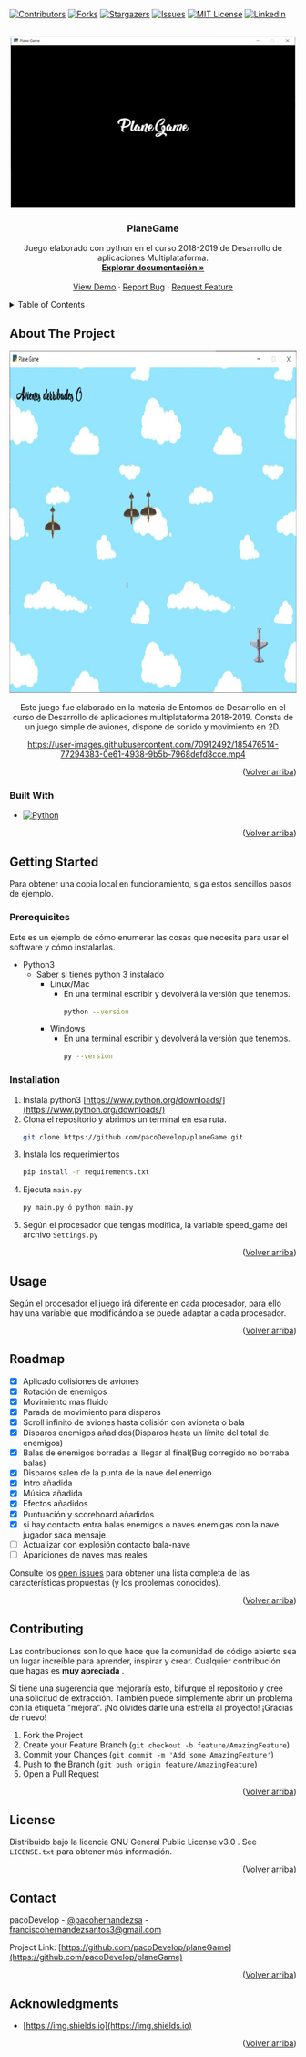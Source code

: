 
<a name="readme-top"></a>

[![Contributors][contributors-shield]][contributors-url]
[![Forks][forks-shield]][forks-url]
[![Stargazers][stars-shield]][stars-url]
[![Issues][issues-shield]][issues-url]
[![MIT License][license-shield]][license-url]
[![LinkedIn][linkedin-shield]][linkedin-url]



<!-- PROJECT LOGO -->
<br />
<div align="center">
  <a href="https://github.com/pacoDevelop/planeGame">
    <img src="images_readme/logo.png" alt="Logo" width="500" height="300">
  </a>

<h3 align="center">PlaneGame</h3>

  <p align="center">
	Juego elaborado con python en el curso 2018-2019 de Desarrollo de aplicaciones Multiplataforma.
    <br />
    <a href="https://github.com/pacoDevelop/planeGame"><strong>Explorar documentación »</strong></a>
    <br />
    <br />
    <a href="https://github.com/pacoDevelop/planeGame">View Demo</a>
    ·
    <a href="https://github.com/pacoDevelop/planeGame/issues">Report Bug</a>
    ·
    <a href="https://github.com/pacoDevelop/planeGame/issues">Request Feature</a>
  </p>
</div>



<!-- TABLE OF CONTENTS -->
<details>
  <summary>Table of Contents</summary>
  <ol>
    <li>
      <a href="#about-the-project">About The Project</a>
      <ul>
        <li><a href="#built-with">Built With</a></li>
      </ul>
    </li>
    <li>
      <a href="#getting-started">Getting Started</a>
      <ul>
        <li><a href="#prerequisites">Prerequisites</a></li>
        <li><a href="#installation">Installation</a></li>
      </ul>
    </li>
    <li><a href="#usage">Usage</a></li>
    <li><a href="#roadmap">Roadmap</a></li>
    <li><a href="#contributing">Contributing</a></li>
    <li><a href="#license">License</a></li>
    <li><a href="#contact">Contact</a></li>
    <li><a href="#acknowledgments">Acknowledgments</a></li>
  </ol>
</details>



<!-- ABOUT THE PROJECT -->
## About The Project
<div align="center">
<img src="images_readme/juego.png" alt="Juego" width="900" height="600">
 <br />

Este juego fue elaborado en la materia de Entornos de Desarrollo en el curso de Desarrollo de aplicaciones multiplataforma 2018-2019. Consta de un juego simple de aviones, dispone de sonido y movimiento en 2D.
 <br />


https://user-images.githubusercontent.com/70912492/185476514-77294383-0e61-4938-9b5b-7968defd8cce.mp4


</div>
<p align="right">(<a href="#readme-top">Volver arriba</a>)</p>



### Built With

* [![Python][Python3]][Python-url]

<p align="right">(<a href="#readme-top">Volver arriba</a>)</p>



<!-- GETTING STARTED -->
## Getting Started

 Para obtener una copia local en funcionamiento, siga estos sencillos pasos de ejemplo.

### Prerequisites

Este es un ejemplo de cómo enumerar las cosas que necesita para usar el software y cómo instalarlas.
* Python3
	* Saber si tienes python 3 instalado
		* Linux/Mac
			* En una terminal escribir y devolverá la versión que tenemos.
				``` sh
				python --version
				```
		* Windows
			* En una terminal escribir y devolverá la versión que tenemos.
				``` sh
				py --version
				```
			
### Installation

1. Instala python3 [https://www.python.org/downloads/](https://www.python.org/downloads/)
2. Clona el repositorio y abrimos un terminal en esa ruta.
   ```sh
   git clone https://github.com/pacoDevelop/planeGame.git
   ```
3. Instala los requerimientos
   ```sh
   pip install -r requirements.txt
   ```
4. Ejecuta  `main.py`
   ```sh
   py main.py ó python main.py
   ```
5. Según el procesador que tengas modifica, la variable speed_game  del archivo  `Settings.py`
<p align="right">(<a href="#readme-top">Volver arriba</a>)</p>



<!-- USAGE EXAMPLES -->
## Usage

Según el procesador el juego irá diferente en cada procesador, para ello hay una variable que modificándola se puede adaptar a cada procesador.




<p align="right">(<a href="#readme-top">Volver arriba</a>)</p>



<!-- ROADMAP -->
## Roadmap
- [x] Aplicado colisiones de aviones
- [x] Rotación de enemigos
- [x] Movimiento mas fluido
- [x] Parada de movimiento para disparos
- [x] Scroll infinito de aviones hasta colisión con avioneta o bala
- [x] Disparos enemigos añadidos(Disparos hasta un límite del total de enemigos)
- [x] Balas de enemigos borradas al llegar al final(Bug corregido no borraba balas)
- [x] Disparos salen de la punta de la nave del enemigo
- [x] Intro añadida
- [x] Música añadida
- [x] Efectos añadidos
- [x] Puntuación y scoreboard añadidos
- [x] si hay contacto entra balas enemigos o naves enemigas con la nave jugador saca mensaje.
- [ ] Actualizar con explosión contacto bala-nave
- [ ] Apariciones de naves mas reales

Consulte los [open issues](https://github.com/pacoDevelop/planeGame/issues) para obtener una lista completa de las características propuestas (y los problemas conocidos).
<p align="right">(<a href="#readme-top">Volver arriba</a>)</p>



<!-- CONTRIBUTING -->
## Contributing
Las contribuciones son lo que hace que la comunidad de código abierto sea un lugar increíble para aprender, inspirar y crear. Cualquier contribución que hagas es **muy apreciada** .

Si tiene una sugerencia que mejoraría esto, bifurque el repositorio y cree una solicitud de extracción. También puede simplemente abrir un problema con la etiqueta "mejora". ¡No olvides darle una estrella al proyecto! ¡Gracias de nuevo!

1. Fork the Project
2. Create your Feature Branch (`git checkout -b feature/AmazingFeature`)
3. Commit your Changes (`git commit -m 'Add some AmazingFeature'`)
4. Push to the Branch (`git push origin feature/AmazingFeature`)
5. Open a Pull Request

<p align="right">(<a href="#readme-top">Volver arriba</a>)</p>



<!-- LICENSE -->
## License

Distribuido bajo la licencia GNU General Public License v3.0 . See `LICENSE.txt` para obtener más información.

<p align="right">(<a href="#readme-top">Volver arriba</a>)</p>



<!-- CONTACT -->
## Contact

pacoDevelop - [@pacohernandezsa](https://twitter.com/pacohernandezsa) - franciscohernandezsantos3@gmail.com

Project Link: [https://github.com/pacoDevelop/planeGame](https://github.com/pacoDevelop/planeGame)

<p align="right">(<a href="#readme-top">Volver arriba</a>)</p>



<!-- ACKNOWLEDGMENTS -->
## Acknowledgments

* [https://img.shields.io](https://img.shields.io)


<p align="right">(<a href="#readme-top">Volver arriba</a>)</p>



<!-- MARKDOWN LINKS & IMAGES -->
<!-- https://www.markdownguide.org/basic-syntax/#reference-style-links -->
[contributors-shield]: https://img.shields.io/github/contributors/pacoDevelop/planeGame.svg?style=for-the-badge
[contributors-url]: https://github.com/pacoDevelop/planeGame/graphs/contributors
[forks-shield]: https://img.shields.io/github/forks/pacoDevelop/planeGame.svg?style=for-the-badge
[forks-url]: https://github.com/pacoDevelop/planeGame/network/members
[stars-shield]: https://img.shields.io/github/stars/pacoDevelop/planeGame.svg?style=for-the-badge
[stars-url]: https://github.com/pacoDevelop/planeGame/stargazers
[issues-shield]: https://img.shields.io/github/issues/pacoDevelop/planeGame.svg?style=for-the-badge
[issues-url]: https://github.com/pacoDevelop/planeGame/issues
[license-shield]: https://img.shields.io/github/license/pacoDevelop/planeGame.svg?style=for-the-badge
[license-url]: https://github.com/pacoDevelop/planeGame/blob/master/LICENSE.txt
[linkedin-shield]: https://img.shields.io/badge/-LinkedIn-black.svg?style=for-the-badge&logo=linkedin&colorB=555
[linkedin-url]: https://linkedin.com/in/francisco-hernandez-santos
[product-screenshot]: images/screenshot.png
[Next.js]: https://img.shields.io/badge/next.js-000000?style=for-the-badge&logo=nextdotjs&logoColor=white
[Python3]: https://img.shields.io/badge/python-3670A0?style=for-the-badge&logo=python&logoColor=ffdd54
[Next-url]: https://nextjs.org/
[Python-url]: https://python.org/
[React.js]: https://img.shields.io/badge/React-20232A?style=for-the-badge&logo=react&logoColor=61DAFB
[React-url]: https://reactjs.org/
[Vue.js]: https://img.shields.io/badge/Vue.js-35495E?style=for-the-badge&logo=vuedotjs&logoColor=4FC08D
[Vue-url]: https://vuejs.org/
[Angular.io]: https://img.shields.io/badge/Angular-DD0031?style=for-the-badge&logo=angular&logoColor=white
[Angular-url]: https://angular.io/
[Svelte.dev]: https://img.shields.io/badge/Svelte-4A4A55?style=for-the-badge&logo=svelte&logoColor=FF3E00
[Svelte-url]: https://svelte.dev/
[Laravel.com]: https://img.shields.io/badge/Laravel-FF2D20?style=for-the-badge&logo=laravel&logoColor=white
[Laravel-url]: https://laravel.com
[Bootstrap.com]: https://img.shields.io/badge/Bootstrap-563D7C?style=for-the-badge&logo=bootstrap&logoColor=white
[Bootstrap-url]: https://getbootstrap.com
[JQuery.com]: https://img.shields.io/badge/jQuery-0769AD?style=for-the-badge&logo=jquery&logoColor=white
[JQuery-url]: https://jquery.com 
